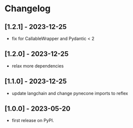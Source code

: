 # Changelog

## [1.2.1] - 2023-12-25

* fix for CallableWrapper and Pydantic < 2

## [1.2.0] - 2023-12-25

* relax more dependencies

## [1.1.0] - 2023-12-25

* update langchain and change pynecone imports to reflex

## [1.0.0] - 2023-05-20

* first release on PyPI.
